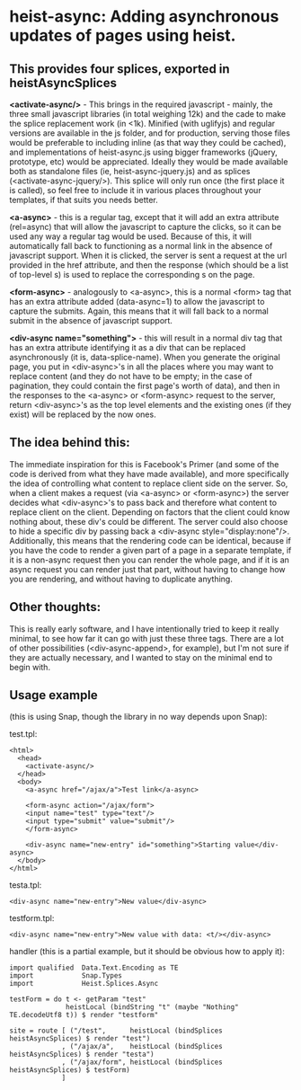 # heist-async: Adding asynchronous updates of pages using heist.

## This provides four splices, exported in heistAsyncSplices

**\<activate-async/\>** - This brings in the required javascript - mainly, the three small javascript libraries (in total weighing 12k) and the cade to make the splice replacement work (in \<1k). Minified (with uglifyjs) and regular versions are available in the js folder, and for production, serving those files would be preferable to including inline (as that way they could be cached), and implementations of heist-async.js using bigger frameworks (jQuery, prototype, etc) would be appreciated. Ideally they would be made available both as standalone files (ie, heist-async-jquery.js) and as splices (\<activate-async-jquery/\>). This splice will only run once (the first place it is called), so feel free to include it in various places throughout your templates, if that suits you needs better.

**\<a-async\>** - this is a regular <a> tag, except that it will add an extra attribute (rel=async) that will allow the javascript to capture the clicks, so it can be used any way a regular tag would be used. Because of this, it will automatically fall back to functioning as a normal link in the absence of javascript support. When it is clicked, the server is sent a request at the url provided in the href attribute, and then the response (which should be a list of top-level <div-async>s) is used to replace the corresponding <div-async>s on the page.
  
**\<form-async\>** - analogously to \<a-async\>, this is a normal \<form\> tag that has an extra attribute added (data-async=1) to allow the javascript to capture the submits. Again, this means that it will fall back to a normal submit in the absence of javascript support.
  
**\<div-async name="something"\>** - this will result in a normal div tag that has an extra attribute identifying it as a div that can be replaced asynchronously (it is, data-splice-name). When you generate the original page, you put in \<div-async\>'s in all the places where you may want to replace content (and they do not have to be empty; in the case of pagination, they could contain the first page's worth of data), and then in the responses to the \<a-async\> or \<form-async\> request to the server, return \<div-async\>'s as the top level elements and the existing ones (if they exist) will be replaced by the now ones.

## The idea behind this:
The immediate inspiration for this is Facebook's Primer (and some of the code is derived from what they have made available), and more specifically the idea of controlling what content to replace client side on the server. So, when a client makes a request (via \<a-async\> or \<form-async\>) the server decides what \<div-async\>'s to pass back and therefore what content to replace client on the client. Depending on factors that the client could know nothing about, these div's could be different. The server could also choose to hide a specific div by passing back a \<div-async style="display:none"/\>. Additionally, this means that the rendering code can be identical, because if you have the code to render a given part of a page in a separate template, if it is a non-async request then you can render the whole page, and if it is an async request you can render just that part, without having to change how you are rendering, and without having to duplicate anything.

## Other thoughts:
This is really early software, and I have intentionally tried to keep it really minimal, to see how far it can go with just these three tags. There are a lot of other possibilities (\<div-async-append\>, for example), but I'm not sure if they are actually necessary, and I wanted to stay on the minimal end to begin with.

## Usage example 

(this is using Snap, though the library in no way depends upon Snap):

test.tpl:

    <html>
      <head>
        <activate-async/>
      </head>
      <body>
        <a-async href="/ajax/a">Test link</a-async>
    
        <form-async action="/ajax/form">
        <input name="test" type="text"/>
        <input type="submit" value="submit"/>
        </form-async>
    
        <div-async name="new-entry" id="something">Starting value</div-async>
      </body>
    </html>

testa.tpl:

    <div-async name="new-entry">New value</div-async>

testform.tpl:

    <div-async name="new-entry">New value with data: <t/></div-async>

handler (this is a partial example, but it should be obvious how to apply it):

    import qualified  Data.Text.Encoding as TE
    import            Snap.Types
    import            Heist.Splices.Async
    
    testForm = do t <- getParam "test"
                  heistLocal (bindString "t" (maybe "Nothing" TE.decodeUtf8 t)) $ render "testform"
    
    site = route [ ("/test",      heistLocal (bindSplices heistAsyncSplices) $ render "test")
                 , ("/ajax/a",    heistLocal (bindSplices heistAsyncSplices) $ render "testa")
                 , ("/ajax/form", heistLocal (bindSplices heistAsyncSplices) $ testForm)
                 ]